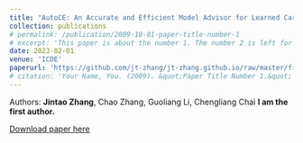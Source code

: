 ```yaml
---
title: "AutoCE: An Accurate and Efficient Model Advisor for Learned Cardinality Estimation"
collection: publications
# permalink: /publication/2009-10-01-paper-title-number-1
# excerpt: 'This paper is about the number 1. The number 2 is left for future work.'
date: 2023-02-01
venue: 'ICDE'
paperurl: 'https://github.com/jt-zhang/jt-zhang.github.io/raw/master/files/AutoCE_camera_ready_icde23.pdf'
# citation: 'Your Name, You. (2009). &quot;Paper Title Number 1.&quot; <i>Journal 1</i>. 1(1).'
---
```

<!-- This paper is about the number 1. The number 2 is left for future work. -->
Authors: **Jintao Zhang**, Chao Zhang, Guoliang Li, Chengliang Chai
**I am the first author.**  

[Download paper here](https://github.com/jt-zhang/jt-zhang.github.io/raw/master/files/AutoCE_camera_ready_icde23.pdf)

<!-- Recommended citation: Your Name, You. (2009). "Paper Title Number 1." <i>Journal 1</i>. 1(1). -->